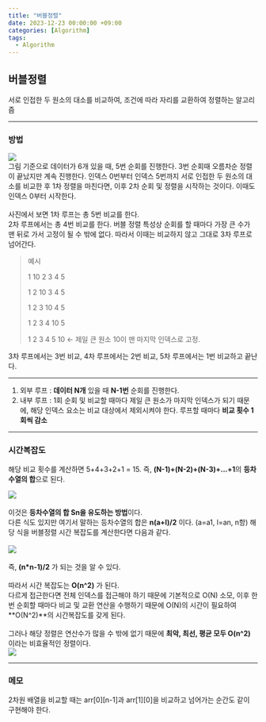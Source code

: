 ```yaml
---
title: "버블정렬"
date: 2023-12-23 00:00:00 +09:00
categories: [Algorithm]
tags:
  - Algorithm
---
```


## 버블정렬
서로 인접한 두 원소의 대소를 비교하여, 조건에 따라 자리를 교환하여 정렬하는 알고리즘

***

### 방법

![](https://velog.velcdn.com/images/doyeong0526/post/a6390d19-befb-4de9-8bc4-9e3ca7e406e9/image.png)
<br/>
그림 기준으로 데이터가 6개 있을 때, 5번 순회를 진행한다. 3번 순회때 오름차순 정렬이 끝났지만 계속 진행한다. 인덱스 0번부터 인덱스 5번까지 서로 인접한 두 원소의 대소를 비교한 후 1차 정렬을 마친다면, 이후 2차 순회 및 정렬을 시작하는 것이다. 이때도 인덱스 0부터 시작한다. <br/><br/>
사진에서 보면 1차 루프는 총 5번 비교를 한다.<br/>
2차 루프에서는 총 4번 비교를 한다. 버블 정렬 특성상 순회를 할 때마다 가장 큰 수가 맨 뒤로 가서 고정이 될 수 밖에 없다. 따라서 이때는 비교하지 않고 그대로 3차 루프로 넘어간다.

> 예시
>
> 1 10 2 3 4 5 
>
> 1 2 10 3 4 5
> 
> 1 2 3 10 4 5
> 
> 1 2 3 4 10 5
> 
> 1 2 3 4 5 10 ← 제일 큰 원소 10이 맨 마지막 인덱스로 고정.
 
3차 루프에서는 3번 비교, 4차 루프에서는 2번 비교, 5차 루프에서는 1번 비교하고 끝난다.

***

1. 외부 루프 : **데이터 N개** 있을 때 **N-1번** 순회를 진행한다.
2. 내부 루프 : 1회 순회 및 비교할 때마다 제일 큰 원소가 마지막 인덱스가 되기 때문에, 해당 인덱스 요소는 비교 대상에서 제외시켜야 한다. 루프할 때마다 **비교 횟수 1회씩 감소**

***

### 시간복잡도

해당 비교 횟수를 계산하면 5+4+3+2+1 = 15. 즉, **(N-1)+(N-2)+(N-3)+...+1**의 **등차수열의 합**으로 된다.

![](https://velog.velcdn.com/images/doyeong0526/post/80177c6f-df22-498c-9cf9-c38313e2febf/image.png)
<br/><br/>
이것은 **등차수열의 합 Sn을 유도하는 방법**이다.<br/> 
다른 식도 있지만 여기서 말하는 등차수열의 합은 **n(a+l)/2** 이다. (a=a1, l=an, n항) 해당 식을 버블정렬 시간 복잡도를 계산한다면 다음과 같다.<br/>
<br/>
![](https://velog.velcdn.com/images/doyeong0526/post/a42534c3-6061-4dd2-91a7-62c34aa12808/image.png)
<br/><br/>
즉, **(n*n-1)/2** 가 되는 것을 알 수 있다.<br/>
<br/>
따라서 시간 복잡도는 **O(n^2)** 가 된다. <br/>
다르게 접근한다면 전체 인덱스를 접근해야 하기 때문에 기본적으로 O(N) 소모, 이후 한번 순회할 때마다 비교 및 교환 연산을 수행하기 때문에 O(N)의 시간이 필요하여 **O(N^2)**의 시간복잡도를 갖게 된다.<br/>
<br/>
그러나 해당 정렬은 연산수가 많을 수 밖에 없기 때문에 **최악, 최선, 평균 모두 O(n^2)** 이라는 비효율적인 정렬이다.
<br/>
![](https://velog.velcdn.com/images/doyeong0526/post/6026e701-00a9-4946-a415-62e7067b05bc/image.png)

***

### 메모
2차원 배열을 비교할 때는 arr[0][n-1]과 arr[1][0]을 비교하고 넘어가는 순간도 같이 구현해야 한다.
